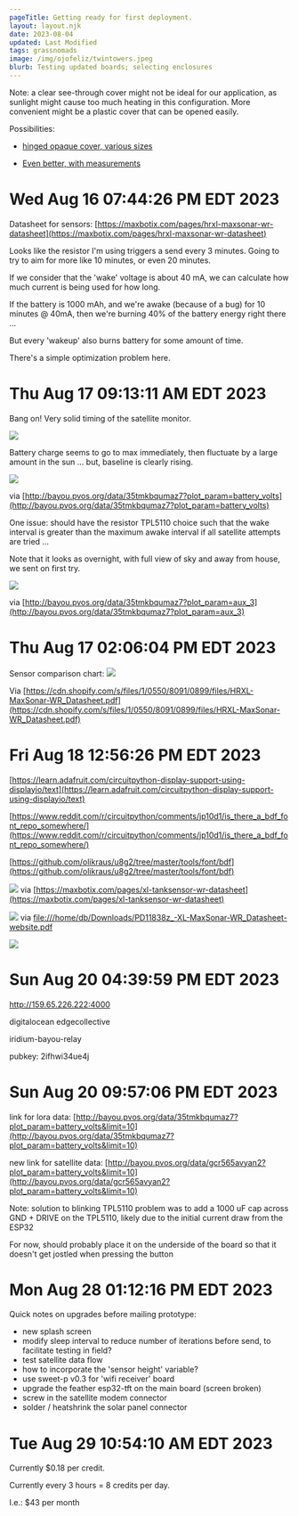 ```yaml
---
pageTitle: Getting ready for first deployment. 
layout: layout.njk
date: 2023-08-04
updated: Last Modified 
tags: grassnomads 
image: /img/ojofeliz/twintowers.jpeg
blurb: Testing updated boards; selecting enclosures 
---
```


Note:  a clear see-through cover might not be ideal for our application, as sunlight might cause too much heating in this configuration.  More convenient might be a plastic cover that can be opened easily.  

Possibilities:

- [hinged opaque cover, various sizes](https://www.amazon.com/dp/B09YXJK1SC/ref=sspa_dk_detail_0?pd_rd_i=B09YXJK1SC&pd_rd_w=upZm5&content-id=amzn1.sym.0d1092dc-81bb-493f-8769-d5c802257e94&pf_rd_p=0d1092dc-81bb-493f-8769-d5c802257e94&pf_rd_r=BNQ9NF9FMKMHYYE5QBDW&pd_rd_wg=j6fgn&pd_rd_r=f08aab85-1e58-4045-a781-4c709edf396a&s=industrial&sp_csd=d2lkZ2V0TmFtZT1zcF9kZXRhaWwy&th=1)

- [Even better, with measurements](https://www.amazon.com/Gratury-Stainless-Waterproof-Electrical-290%C3%97190%C3%97140mm/dp/B08282SQPT/ref=sw_ttl_d_sspa_dk_huc_pt_expsub_0?_encoding=UTF8&pd_rd_i=B08282SQPT&pd_rd_w=sfD9l&content-id=amzn1.sym.421156cc-ae17-4608-955b-a8d126cb098e&pf_rd_p=421156cc-ae17-4608-955b-a8d126cb098e&pf_rd_r=C4S9D7505SZCVE3Y9CMQ&pd_rd_wg=dMIio&pd_rd_r=5cbf36fb-8a08-4908-9baa-016075d3ca7d) 

# Wed Aug 16 07:44:26 PM EDT 2023

Datasheet for sensors: [https://maxbotix.com/pages/hrxl-maxsonar-wr-datasheet](https://maxbotix.com/pages/hrxl-maxsonar-wr-datasheet)

Looks like the resistor I'm using triggers a send every 3 minutes.  Going to try to aim for more like 10 minutes, or even 20 minutes. 

If we consider that the 'wake' voltage is about 40 mA, we can calculate how much current is being used for how long.

If the battery is 1000 mAh, and we're awake (because of a bug) for 10 minutes @ 40mA, then we're burning 40% of the battery energy right there ...

But every 'wakeup' also burns battery for some amount of time. 

There's a simple optimization problem here.  

# Thu Aug 17 09:13:11 AM EDT 2023

Bang on! Very solid timing of the satellite monitor.

![](/img/ojofeliz/sat_messages_ontime.png)

Battery charge seems to go to max immediately, then fluctuate by a large amount in the sun ... but, baseline is clearly rising. 
 
![](/img/ojofeliz/solar_charging.png)

via [http://bayou.pvos.org/data/35tmkbqumaz7?plot_param=battery_volts](http://bayou.pvos.org/data/35tmkbqumaz7?plot_param=battery_volts)

One issue: should have the resistor TPL5110 choice such that the wake interval is greater than the maximum awake interval if all satellite attempts are tried ... 

Note that it looks as overnight, with full view of sky and away from house, we sent on first try.

![](/img/ojofeliz/attempt_count.png)

via [http://bayou.pvos.org/data/35tmkbqumaz7?plot_param=aux_3](http://bayou.pvos.org/data/35tmkbqumaz7?plot_param=aux_3)


# Thu Aug 17 02:06:04 PM EDT 2023

Sensor comparison chart: ![](/img/ojofeliz/maxbotix_comparison.png)

Via [https://cdn.shopify.com/s/files/1/0550/8091/0899/files/HRXL-MaxSonar-WR_Datasheet.pdf](https://cdn.shopify.com/s/files/1/0550/8091/0899/files/HRXL-MaxSonar-WR_Datasheet.pdf)


# Fri Aug 18 12:56:26 PM EDT 2023

[https://learn.adafruit.com/circuitpython-display-support-using-displayio/text](https://learn.adafruit.com/circuitpython-display-support-using-displayio/text)

[https://www.reddit.com/r/circuitpython/comments/jp10d1/is_there_a_bdf_font_repo_somewhere/](https://www.reddit.com/r/circuitpython/comments/jp10d1/is_there_a_bdf_font_repo_somewhere/)

[https://github.com/olikraus/u8g2/tree/master/tools/font/bdf](https://github.com/olikraus/u8g2/tree/master/tools/font/bdf)

![](/img/ojofeliz/sensor_options.png) via [https://maxbotix.com/pages/xl-tanksensor-wr-datasheet](https://maxbotix.com/pages/xl-tanksensor-wr-datasheet)

![](/img/ojofeliz/package_types.png) via [file:///home/db/Downloads/PD11838z_-XL-MaxSonar-WR_Datasheet-website.pdf](file:///home/db/Downloads/PD11838z_-XL-MaxSonar-WR_Datasheet-website.pdf)

![](/img/ojofeliz/power_quick.png)


# Sun Aug 20 04:39:59 PM EDT 2023

http://159.65.226.222:4000

digitalocean
edgecollective

iridium-bayou-relay

pubkey: 2ifhwi34ue4j


# Sun Aug 20 09:57:06 PM EDT 2023

link for lora data: 
[http://bayou.pvos.org/data/35tmkbqumaz7?plot_param=battery_volts&limit=10](http://bayou.pvos.org/data/35tmkbqumaz7?plot_param=battery_volts&limit=10)

new link for satellite data:
[http://bayou.pvos.org/data/gcr565avyan2?plot_param=battery_volts&limit=10](http://bayou.pvos.org/data/gcr565avyan2?plot_param=battery_volts&limit=10)

Note: solution to blinking TPL5110 problem was to add a 1000 uF cap across GND + DRIVE on the TPL5110, likely due to the initial current draw from the ESP32

For now, should probably place it on the underside of the board so that it doesn't get jostled when pressing the button


# Mon Aug 28 01:12:16 PM EDT 2023

Quick notes on upgrades before mailing prototype:
- new splash screen
- modify sleep interval to reduce number of iterations before send, to facilitate testing in field?
- test satellite data flow
- how to incorporate the 'sensor height' variable?
- use sweet-p v0.3 for 'wifi receiver' board
- upgrade the feather esp32-tft on the main board (screen broken)
- screw in the satellite modem connector
- solder / heatshrink the solar panel connector


# Tue Aug 29 10:54:10 AM EDT 2023

Currently $0.18 per credit.

Currently every 3 hours = 8 credits per day.

I.e.:  $43 per month

 

